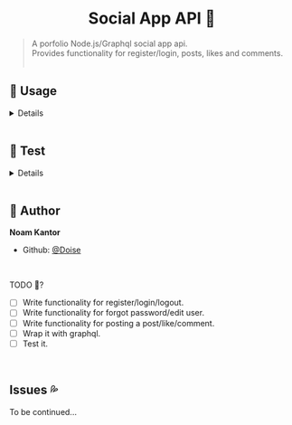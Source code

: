 <h1 align="center">Social App API 👋</h1>

> A porfolio Node.js/Graphql social app api.</br>Provides functionality for register/login, posts, likes and comments.
</br></br>

## 🚀 Usage

<details>

1️⃣ Clone the repo:

```sh
git clone https://github.com/Doise/Social.git
```

2️⃣ Install dependencies:

```sh
npm install
```

3️⃣ Run the server:

```sh
npm start
```

</details>

</br>

## 🧪 Test
<details>

Make sure you have jest installed globally:

```sh
npm install -g jest
```

Run Test:

```sh
npm run test
```
</details>

</br>

## 👨 Author
**Noam Kantor** 
- Github: [@Doise](https://github.com/Doise)

</br>

TODO 📝?

- [ ] Write functionality for register/login/logout.
- [ ] Write functionality for forgot password/edit user.
- [ ] Write functionality for posting a post/like/comment.
- [ ] Wrap it with graphql.
- [ ] Test it.

</br>

## Issues 💦
To be continued...
